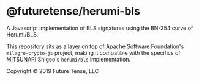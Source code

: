 # @futuretense/herumi-bls

A Javascript implementation of BLS signatures using the BN-254 curve of Herumi/BLS.

This repository sits as a layer on top of Apache Software Foundation's
`milagro-crypto-js` project, making it compatible with the specifics of MITSUNARI Shigeo's
`herumi/bls` implementation.

Copyright &copy; 2019 Future Tense, LLC
